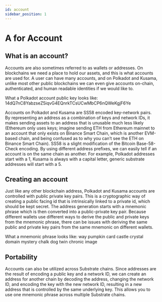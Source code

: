 ```yaml
---
id: account
sidebar_position: 1
---
```


# A for Account

## What is an account?

Accounts are also sometimes referred to as wallets or addresses. On blockchains we need a place to hold our assets, and this is what accounts are used for. A user can have many accounts, and on Polkadot and Kusama, unlike most other public blockchains we can even give accounts on-chain, authenticated, and human readable identities if we would like to.

What a Polkadot account public key looks like:
	14dQ7nC8YabzseZ5iqvG4EQnrkTCsUCwMbCP6nQWeKgjF6Ye

Accounts on Polkadot and Kusama are SS58 encoded key-network pairs. By representing an address as a combination of keys and network IDs, it makes sending assets to an address that is unusable much less likely (Ethereum only uses keys; imagine sending ETH from Ethereum mainnet to an account that only exists on Binance Smart Chain, which is another EVM-based chain, and being confused as to why you can’t see the ETH on Binance Smart Chain). SS58 is a slight modification of the Bitcoin Base-58-Check encoding. By using different address prefixes, we can easily tell if an account is on the same chain as another. For example, Polkadot addresses start with a 1, Kusama is always with a capital letter, generic substrate addresses will start with a 5.

## Creating an account

Just like any other blockchain address, Polkadot and Kusama accounts are controlled with public private key pairs. This is a cryptographic way of creating a public facing id that is intrinsically linked to a private id, which should be kept secret. The address generation starts with a mnemonic phrase which is then converted into a public-private key pair. Because different wallets use different ways to derive the public and private keys from the mnemonic phrase, there can be issues with deriving the same public and private key pairs from the same mnemonic on different wallets.

What a mnemonic phrase looks like:
	way pumpkin card castle crystal domain mystery chalk dog twin chronic image

## Portability

 Accounts can also be utilized across Substrate chains. Since addresses are the result of encoding a public key and a network ID, we can create an address for another chain by decoding the address, changing the network ID, and encoding the key with the new network ID, resulting in a new address that is controlled by the same underlying key. This allows you to use one mnemonic phrase across multiple Substrate chains.
